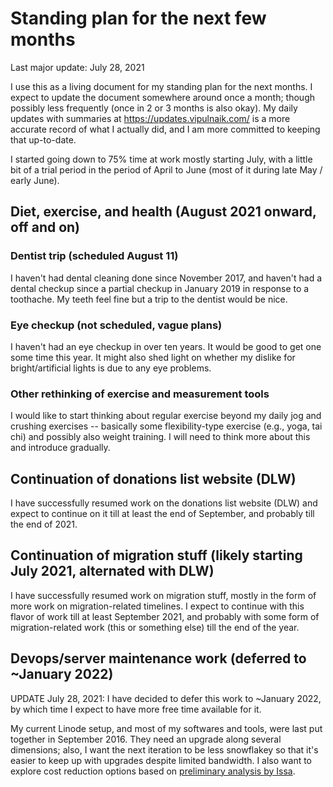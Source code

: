 # Standing plan for the next few months

Last major update: July 28, 2021

I use this as a living document for my standing plan for the next
months. I expect to update the document somewhere around once a month;
though possibly less frequently (once in 2 or 3 months is also
okay). My daily updates with summaries at
https://updates.vipulnaik.com/ is a more accurate record of what I
actually did, and I am more committed to keeping that up-to-date.

I started going down to 75% time at work mostly starting July, with a
little bit of a trial period in the period of April to June (most of
it during late May / early June).

## Diet, exercise, and health (August 2021 onward, off and on)

### Dentist trip (scheduled August 11)

I haven't had dental cleaning done since November 2017, and haven't
had a dental checkup since a partial checkup in January 2019 in
response to a toothache. My teeth feel fine but a trip to the dentist
would be nice.

### Eye checkup (not scheduled, vague plans)

I haven't had an eye checkup in over ten years. It would be good to
get one some time this year. It might also shed light on whether my
dislike for bright/artificial lights is due to any eye problems.

### Other rethinking of exercise and measurement tools

I would like to start thinking about regular exercise beyond my daily
jog and crushing exercises -- basically some flexibility-type exercise
(e.g., yoga, tai chi) and possibly also weight training. I will need
to think more about this and introduce gradually.

## Continuation of donations list website (DLW)

I have successfully resumed work on the donations list website (DLW)
and expect to continue on it till at least the end of September, and
probably till the end of 2021.

## Continuation of migration stuff (likely starting July 2021, alternated with DLW)

I have successfully resumed work on migration stuff, mostly in the form
of more work on migration-related timelines. I expect to continue with
this flavor of work till at least September 2021, and probably with
some form of migration-related work (this or something else) till the
end of the year.

## Devops/server maintenance work (deferred to ~January 2022)

UPDATE July 28, 2021: I have decided to defer this work to ~January
2022, by which time I expect to have more free time available for it.

My current Linode setup, and most of my softwares and tools, were last
put together in September 2016. They need an upgrade along several
dimensions; also, I want the next iteration to be less snowflakey so
that it's easier to keep up with upgrades despite limited bandwidth. I
also want to explore cost reduction options based on [preliminary
analysis by
Issa](https://github.com/vipulnaik/working-drafts/issues/6).
